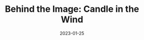 ---
layout: ../../layouts/Blog.astro
title: "Behind the Image: Candle in the Wind"
date: 2023-01-25
cover: /images/candle-macro/final.jpg
draft: true
---